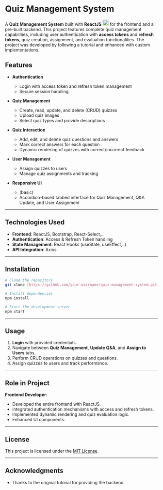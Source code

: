 # Quiz Management System

A **Quiz Management System** built with **ReactJS** <img src="https://skillicons.dev/icons?i=react&theme=dark" width="20"/>  for the frontend and a pre-built backend. This project features complete quiz management capabilities, including user authentication with **access tokens** and **refresh tokens**, quiz creation, assignment, and evaluation functionalities. The project was developed by following a tutorial and enhanced with custom implementations.

## Features

- **Authentication**
  - Login with access token and refresh token management
  - Secure session handling

- **Quiz Management**
  - Create, read, update, and delete (CRUD) quizzes
  - Upload quiz images
  - Select quiz types and provide descriptions

- **Quiz Interaction**
  - Add, edit, and delete quiz questions and answers
  - Mark correct answers for each question
  - Dynamic rendering of quizzes with correct/incorrect feedback

- **User Management**
  - Assign quizzes to users
  - Manage quiz assignments and tracking

- **Responsive UI**
  - (basic) 
  - Accordion-based tabbed interface for Quiz Management, Q&A Update, and User Assignment
  
---

##  Technologies Used

- **Frontend**: ReactJS, Bootstrap, React-Select,..
- **Authentication**: Access & Refresh Token handling
- **State Management**: React Hooks (useState, useEffect,..)
- **API Integration**: Axios

---

## Installation

```bash
# Clone the repository
git clone [https://github.com/your-username/quiz-management-system.git](https://github.com/thanqphan/quiz-mgnt.git)

# Install dependencies
npm install

# Start the development server
npm start
```

---

## Usage

1. **Login** with provided credentials.
2. Navigate between **Quiz Management**, **Update Q&A**, and **Assign to Users** tabs.
3. Perform CRUD operations on quizzes and questions.
4. Assign quizzes to users and track performance.

---

## Role in Project

**Frontend Developer**:
- Developed the entire frontend with ReactJS.
- Integrated authentication mechanisms with access and refresh tokens.
- Implemented dynamic rendering and quiz evaluation logic.
- Enhanced UI components.

---

## License

This project is licensed under the [MIT License](LICENSE).

---

## Acknowledgments

- Thanks to the original tutorial for providing the backend.
